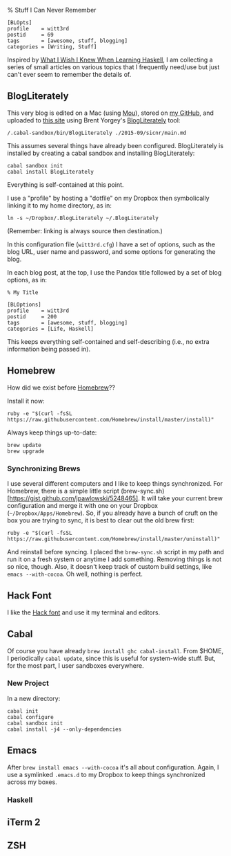 % Stuff I Can Never Remember

    [BLOpts]
    profile    = witt3rd
    postid     = 69
    tags       = [awesome, stuff, blogging]
    categories = [Writing, Stuff]
    
Inspired by [What I Wish I Knew When Learning Haskell](http://dev.stephendiehl.com/hask/), I am collecting a series of small articles on various topics that I frequently need/use but just can't ever seem to remember the details of.

## BlogLiterately
This very blog is edited on a Mac (using [Mou](http://25.io/mou/)), stored on [my GitHub](https://github.com/witt3rd/blog), and uploaded to [this site](witt3rd.com) using Brent Yorgey's [BlogLiterately](https://byorgey.wordpress.com/blogliterately/) tool:

    /.cabal-sandbox/bin/BlogLiterately ./2015-09/sicnr/main.md

This assumes several things have already been configured.  BlogLiterately is installed by creating a cabal sandbox and installing BlogLiterately:

    cabal sandbox init
    cabal install BlogLiterately

Everything is self-contained at this point.

I use a "profile" by hosting a "dotfile" on my Dropbox then symbolically linking it to my home directory, as in:

    ln -s ~/Dropbox/.BlogLiterately ~/.BlogLiterately

(Remember: linking is always source then destination.)

In this configuration file (`witt3rd.cfg`) I have a set of options, such as the blog URL, user name and password, and some options for generating the blog.

In each blog post, at the top, I use the Pandox title followed by a set of blog options, as in:

    % My Title
    
    [BLOptions]
    profile    = witt3rd
    postid     = 200
    tags       = [awesome, stuff, blogging]
    categories = [Life, Haskell]
    
This keeps everything self-contained and self-describing (i.e., no extra information being passed in).

## Homebrew
How did we exist before [Homebrew](http://brew.sh)??

Install it now:

    ruby -e "$(curl -fsSL https://raw.githubusercontent.com/Homebrew/install/master/install)"

Always keep things up-to-date:

    brew update
    brew upgrade
    
### Synchronizing Brews
I use several different computers and I like to keep things synchronized.  For Homebrew, there is a simple little script (brew-sync.sh)[https://gist.github.com/jpawlowski/5248465].  It will take your current brew configuration and merge it with one on your Dropbox (`~/Dropbox/Apps/Homebrew`).  So, if you already have a bunch of cruft on the box you are trying to sync, it is best to clear out the old brew first:

    ruby -e "$(curl -fsSL https://raw.githubusercontent.com/Homebrew/install/master/uninstall)"
    
And reinstall before syncing.  I placed the `brew-sync.sh` script in my path and run it on a fresh system or anytime I add something.  Removing things is not so nice, though.  Also, it doesn't keep track of custom build settings, like `emacs --with-cocoa`.  Oh well, nothing is perfect.

## Hack Font
I like the [Hack font](https://github.com/chrissimpkins/Hack) and use it my terminal and editors.

## Cabal
Of course you have already `brew install ghc cabal-install`.  From $HOME, I periodically `cabal update`, since this is useful for system-wide stuff.  But, for the most part, I user sandboxes everywhere.

### New Project
In a new directory:

    cabal init
    cabal configure
    cabal sandbox init
    cabal install -j4 --only-dependencies

## Emacs
After `brew install emacs --with-cocoa` it's all about configuration.  Again, I use a symlinked `.emacs.d` to my Dropbox to keep things synchronized across my boxes.

### Haskell

## iTerm 2

## ZSH